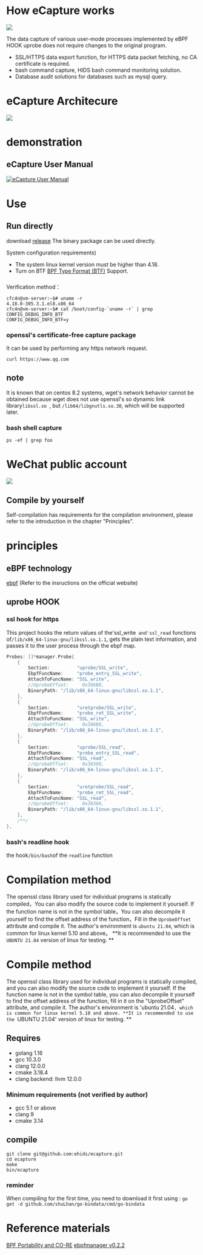 #  How eCapture works

![](./images/how-ecapture-works.png)

The data capture of various user-mode processes implemented by eBPF HOOK uprobe does not require changes to the original program.
* SSL/HTTPS data export function, for HTTPS data packet fetching, no CA certificate is required.
* bash command capture, HIDS bash command monitoring solution.
* Database audit solutions for databases such as mysql query.

# eCapture Architecure
![](./images/ecapture-architecture.png)

# demonstration

## eCapture User Manual
[![eCapture User Manual](./images/ecapture-user-manual.png)](https://www.youtube.com/watch?v=CoDIjEQCvvA "eCapture User Manual")

# Use 
## Run directly
download [release](https://github.com/ehids/ecapture/releases) The binary package can be used directly.

System configuration requirements)
* The system linux kernel version must be higher than 4.18.
* Turn on BTF [BPF Type Format (BTF)](https://www.kernel.org/doc/html/latest/bpf/btf.html) Support.

### 
Verification method：
```shell
cfc4n@vm-server:~$# uname -r
4.18.0-305.3.1.el8.x86_64
cfc4n@vm-server:~$# cat /boot/config-`uname -r` | grep CONFIG_DEBUG_INFO_BTF
CONFIG_DEBUG_INFO_BTF=y
```

### openssl's certificate-free capture package 
It can be used by performing any https network request.
```shell
curl https://www.qq.com
```

## note
It is known that on centos 8.2 systems, wget's network behavior cannot be obtained because wget does not use openssl's so dynamic link library`libssl.so `, but `/lib64/libgnutls.so.30`, which will be supported later.

### bash shell capture
```shell
ps -ef | grep foo
```

# WeChat public account
![](./images/wechat_gzhh.png)

## Compile by yourself
Self-compilation has requirements for the compilation environment, please refer to the introduction in the chapter "Principles".

# principles

## eBPF technology 
[ebpf](https://ebpf.io) (Refer to the insructions on the official website)

## uprobe HOOK

### ssl hook for https 
This project hooks the return values of the'ssl_write` and'ssl_read` functions of`/lib/x86_64-linux-gnu/libssl.so.1.1`, gets the plain text information, and passes it to the user process through the ebpf map.
```go
Probes: []*manager.Probe{
    {
        Section:          "uprobe/SSL_write",
        EbpfFuncName:     "probe_entry_SSL_write",
        AttachToFuncName: "SSL_write",
        //UprobeOffset:     0x386B0,
        BinaryPath: "/lib/x86_64-linux-gnu/libssl.so.1.1",
    },
    {
        Section:          "uretprobe/SSL_write",
        EbpfFuncName:     "probe_ret_SSL_write",
        AttachToFuncName: "SSL_write",
        //UprobeOffset:     0x386B0,
        BinaryPath: "/lib/x86_64-linux-gnu/libssl.so.1.1",
    },
    {
        Section:          "uprobe/SSL_read",
        EbpfFuncName:     "probe_entry_SSL_read",
        AttachToFuncName: "SSL_read",
        //UprobeOffset:     0x38380,
        BinaryPath: "/lib/x86_64-linux-gnu/libssl.so.1.1",
    },
    {
        Section:          "uretprobe/SSL_read",
        EbpfFuncName:     "probe_ret_SSL_read",
        AttachToFuncName: "SSL_read",
        //UprobeOffset:     0x38380,
        BinaryPath: "/lib/x86_64-linux-gnu/libssl.so.1.1",
    },
    /**/
},
```
### bash's readline hook
the hook`/bin/bash`of the `readline` function

# Compilation method
The openssl class library used for individual programs is statically compiled，You can also modify the source code to implement it yourself. If the function name is not in the symbol table，You can also decompile it yourself to find the offset address of the function，Fill in the `UprobeOffset` attribute and compile it.
The author's environment is `ubuntu 21.04`, which is common for linux kernel 5.10 and above。
**It is recommended to use the `UBUNTU 21.04` version of linux for testing. **

# Compile method
The openssl class library used for individual programs is statically compiled, and you can also modify the source code to implement it yourself. If the function name is not in the symbol table, you can also decompile it yourself to find the offset address of the function, fill in it on the "UprobeOffset" attribute, and compile it. The author's environment is 'ubuntu 21.04`, which is common for linux kernel 5.10 and above. **It is recommended to use the `UBUNTU 21.04' version of linux for testing. **
 
## Requires
* golang 1.16
* gcc 10.3.0
* clang 12.0.0  
* cmake 3.18.4
* clang backend: llvm 12.0.0   

### Minimum requirements (not verified by author)
* gcc 5.1 or above
* clang 9
* cmake 3.14


## compile
```shell
git clone git@github.com:ehids/ecapture.git
cd ecapture
make
bin/ecapture
```
### reminder
When compiling for the first time, you need to download it first using : `go get -d github.com/shuLhan/go-bindata/cmd/go-bindata`

# Reference materials
[BPF Portability and CO-RE](https://facebookmicrosites.github.io/bpf/blog/2020/02/19/bpf-portability-and-co-re.html)
[ebpfmanager v0.2.2](https://github.com/ehids/ebpfmanager)
